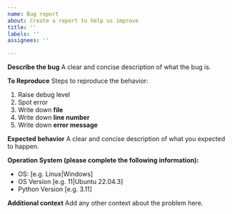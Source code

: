 ```yaml
---
name: Bug report
about: Create a report to help us improve
title: ''
labels: ''
assignees: ''

---
```


**Describe the bug**
A clear and concise description of what the bug is.

**To Reproduce**
Steps to reproduce the behavior:
1. Raise debug level
2. Spot error
3. Write down **file**
4. Write down **line number**
5. Write down **error message**

**Expected behavior**
A clear and concise description of what you expected to happen.

**Operation System (please complete the following information):**
 - OS: [e.g. Linux|Windows]
 - OS Version [e.g. 11|Ubuntu 22.04.3]
 - Python Version [e.g. 3.11]

**Additional context**
Add any other context about the problem here.
